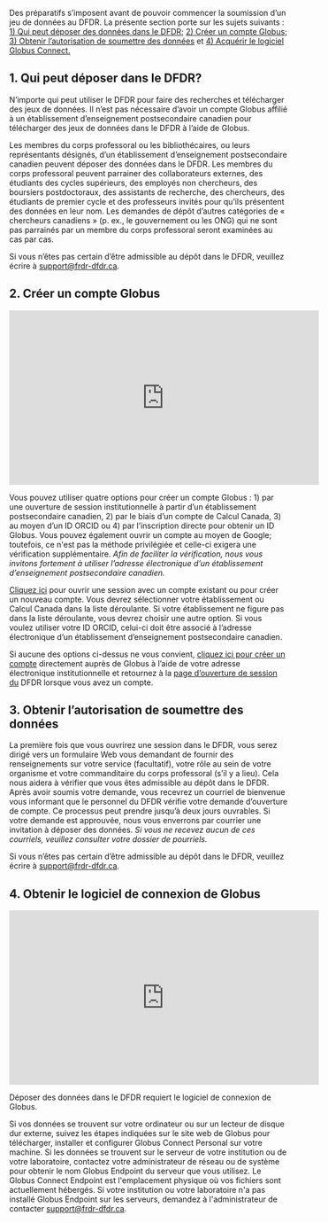 Des préparatifs s’imposent avant de pouvoir commencer la soumission d’un jeu de données au DFDR. La présente section porte sur les sujets suivants : [1) Qui peut déposer des données dans le DFDR;](avant_de_déposer.md#1-qui-peut-deposer-dans-le-dfdr) [2) Créer un compte Globus;](avant_de_déposer.md#2-creer-un-compte-globus) [3) Obtenir l’autorisation de soumettre des données](avant_de_déposer.md#3-obtenir-lautorisation-de-soumettre-des-donnees) et [4) Acquérir le logiciel Globus Connect.](avant_de_déposer.md#4-obtenir-le-logiciel-de-connexion-de-globus)

## 1. Qui peut déposer dans le DFDR?
N’importe qui peut utiliser le DFDR pour faire des recherches et télécharger des jeux de données. Il n’est pas nécessaire d’avoir un compte Globus affilié à un établissement d’enseignement postsecondaire canadien pour télécharger des jeux de données dans le DFDR à l’aide de Globus.

Les membres du corps professoral ou les bibliothécaires, ou leurs représentants désignés, d’un établissement d’enseignement postsecondaire canadien peuvent déposer des données dans le DFDR. Les membres du corps professoral peuvent parrainer des collaborateurs externes, des étudiants des cycles supérieurs, des employés non chercheurs, des boursiers postdoctoraux, des assistants de recherche, des chercheurs, des étudiants de premier cycle et des professeurs invités pour qu’ils présentent des données en leur nom. Les demandes de dépôt d’autres catégories de « chercheurs canadiens » (p. ex., le gouvernement ou les ONG) qui ne sont pas parrainés par un membre du corps professoral seront examinées au cas par cas.

Si vous n’êtes pas certain d’être admissible au dépôt dans le DFDR, veuillez écrire à [support@frdr-dfdr.ca](mailto:support@frdr-dfdr.ca).

## 2. Créer un compte Globus

<p style="text-align: center;"><iframe src="https://www.youtube.com/embed/Amj-RpT_y2c/?list=PLX9EpizS4A0suoSV2N0nn9parl96xHPkz&index=3&cc_lang_pref=fr&cc_load_policy=1" width="560" height="315" frameborder="0" allowfullscreen="allowfullscreen"></iframe></p>

Vous pouvez utiliser quatre options pour créer un compte Globus : 1) par une ouverture de session institutionnelle à partir d’un établissement postsecondaire canadien, 2) par le biais d’un compte de Calcul Canada, 3) au moyen d’un ID ORCID ou 4) par l’inscription directe pour obtenir un ID Globus. Vous pouvez également ouvrir un compte au moyen de Google; toutefois, ce n'est pas la méthode privilégiée et celle-ci exigera une vérification supplémentaire. *Afin de faciliter la vérification, nous vous invitons fortement à utiliser l’adresse électronique d’un établissement d’enseignement postsecondaire canadien.*

[Cliquez ici](/repo/PublishDashboard?locale=fr) pour ouvrir une session avec un compte existant ou pour créer un nouveau compte. Vous devrez sélectionner votre établissement ou Calcul Canada dans la liste déroulante. Si votre établissement ne figure pas dans la liste déroulante, vous devrez choisir une autre option. Si vous voulez utiliser votre ID ORCID, celui-ci doit être associé à l’adresse électronique d’un établissement d’enseignement postsecondaire canadien.

Si aucune des options ci-dessus ne vous convient, [cliquez ici pour créer un compte](https://www.globusid.org/create?locale=fr-ca) directement auprès de Globus à l’aide de votre adresse électronique institutionnelle et retournez à la [page d’ouverture de session du](/repo/PublishDashboard?locale=fr) DFDR lorsque vous avez un compte.

## 3. Obtenir l’autorisation de soumettre des données

La première fois que vous ouvrirez une session dans le DFDR, vous serez dirigé vers un formulaire Web vous demandant de fournir des renseignements sur votre service (facultatif), votre rôle au sein de votre organisme et votre commanditaire du corps professoral (s’il y a lieu). Cela nous aidera à vérifier que vous êtes admissible au dépôt dans le DFDR. Après avoir soumis votre demande, vous recevrez un courriel de bienvenue vous informant que le personnel du DFDR vérifie votre demande d’ouverture de compte. Ce processus peut prendre jusqu’à deux jours ouvrables. Si votre demande est approuvée, nous vous enverrons par courrier une invitation à déposer des données. *Si vous ne recevez aucun de ces courriels, veuillez consulter votre dossier de pourriels.*

Si vous n’êtes pas certain d’être admissible au dépôt dans le DFDR, veuillez écrire à [support@frdr-dfdr.ca](mailto:support@frdr-dfdr.ca).

## 4. Obtenir le logiciel de connexion de Globus

<p style="text-align: center;"><iframe src="https://www.youtube.com/embed/NJYTl3yhRl4/?list=PLX9EpizS4A0suoSV2N0nn9parl96xHPkz&index=3&cc_lang_pref=fr&cc_load_policy=1" width="560" height="315" frameborder="0" allowfullscreen="allowfullscreen"></iframe></p>

Déposer des données dans le DFDR requiert le logiciel de connexion de Globus.

Si vos données se trouvent sur votre ordinateur ou sur un lecteur de disque dur externe, suivez les étapes indiquées sur le site web de Globus pour télécharger, installer et configurer Globus Connect Personal sur votre machine.
Si les données se trouvent sur le serveur de votre institution ou de votre laboratoire, contactez votre administrateur de réseau ou de système pour obtenir le nom Globus Endpoint du serveur que vous utilisez. Le Globus Connect Endpoint est l'emplacement physique où vos fichiers sont actuellement hébergés. Si votre institution ou votre laboratoire n'a pas installé Globus Endpoint sur les serveurs, demandez à l'administrateur de contacter [support@frdr-dfdr.ca](mailto:support@frdr-dfdr.ca).
